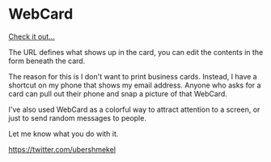 # WebCard

[Check it out...](https://ubershmekel.github.io/webcard/?background=%2324292e&color=%23fff&fontSize=3vw&text=You%20came%20here%20from%20github%3F%0AScroll%20down...)

The URL defines what shows up in the card, you can edit the contents in the form beneath the card.

The reason for this is I don't want to print business cards. Instead, I have a shortcut on my phone that shows my email address. Anyone who asks for a card can pull out their phone and snap a picture of that WebCard.

I've also used WebCard as a colorful way to attract attention to a screen, or just to send random messages to people.

Let me know what you do with it.

https://twitter.com/ubershmekel

